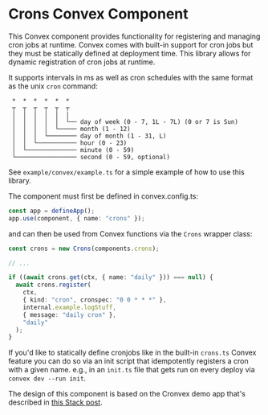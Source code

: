# Crons Convex Component

This Convex component provides functionality for registering and managing cron
jobs at runtime. Convex comes with built-in support for cron jobs but they must
be statically defined at deployment time. This library allows for dynamic
registration of cron jobs at runtime.

It supports intervals in ms as well as cron schedules with the same format as
the unix `cron` command:

```
 *  *  *  *  *  *
 ┬  ┬  ┬  ┬  ┬  ┬
 │  │  │  │  │  |
 │  │  │  │  │  └── day of week (0 - 7, 1L - 7L) (0 or 7 is Sun)
 │  │  │  │  └───── month (1 - 12)
 │  │  │  └──────── day of month (1 - 31, L)
 │  │  └─────────── hour (0 - 23)
 │  └────────────── minute (0 - 59)
 └───────────────── second (0 - 59, optional)
```

See `example/convex/example.ts` for a simple example of how to use this library.

The component must first be defined in convex.config.ts:

```typescript
const app = defineApp();
app.use(component, { name: "crons" });
```

and can then be used from Convex functions via the `Crons` wrapper class:

```typescript
const crons = new Crons(components.crons);

// ...

if ((await crons.get(ctx, { name: "daily" })) === null) {
  await crons.register(
    ctx,
    { kind: "cron", cronspec: "0 0 * * *" },
    internal.example.logStuff,
    { message: "daily cron" },
    "daily"
  );
}
```

If you'd like to statically define cronjobs like in the built-in `crons.ts`
Convex feature you can do so via an init script that idempotently registers a
cron with a given name. e.g., in an `init.ts` file that gets run on every
deploy via `convex dev --run init`.

The design of this component is based on the Cronvex demo app that's described in
[this Stack post](https://stack.convex.dev/cron-jobs).
